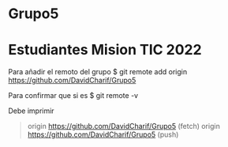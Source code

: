 # Grupo5
# Estudiantes Mision TIC 2022


Para añadir el remoto del grupo
$ git remote add origin https://github.com/DavidCharif/Grupo5



Para confirmar que si es
$ git remote -v


Debe imprimir
> origin  https://github.com/DavidCharif/Grupo5 (fetch)
> origin  https://github.com/DavidCharif/Grupo5 (push) 

